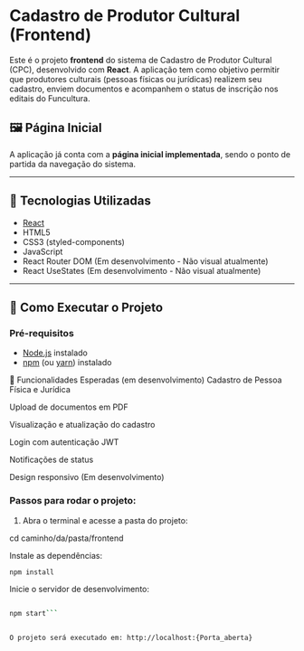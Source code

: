 # Cadastro de Produtor Cultural (Frontend)

Este é o projeto **frontend** do sistema de Cadastro de Produtor Cultural (CPC), desenvolvido com **React**. A aplicação tem como objetivo permitir que produtores culturais (pessoas físicas ou jurídicas) realizem seu cadastro, enviem documentos e acompanhem o status de inscrição nos editais do Funcultura.

## 🖼️ Página Inicial
A aplicação já conta com a **página inicial implementada**, sendo o ponto de partida da navegação do sistema.

---

## 🚀 Tecnologias Utilizadas

- [React](https://reactjs.org/)
- HTML5
- CSS3 (styled-components)
- JavaScript
- React Router DOM (Em desenvolvimento - Não visual atualmente)
- React UseStates (Em desenvolvimento - Não visual atualmente)

---

## 🧪 Como Executar o Projeto

### Pré-requisitos

- [Node.js](https://nodejs.org/) instalado
- [npm](https://www.npmjs.com/) (ou [yarn](https://yarnpkg.com/)) instalado

📌 Funcionalidades Esperadas (em desenvolvimento)
Cadastro de Pessoa Física e Jurídica

Upload de documentos em PDF

Visualização e atualização do cadastro

Login com autenticação JWT

Notificações de status

Design responsivo (Em desenvolvimento)

### Passos para rodar o projeto:

1. Abra o terminal e acesse a pasta do projeto:


cd caminho/da/pasta/frontend

Instale as dependências:


```bash
npm install
```
Inicie o servidor de desenvolvimento:

```bash

npm start```


O projeto será executado em: http://localhost:{Porta_aberta}
